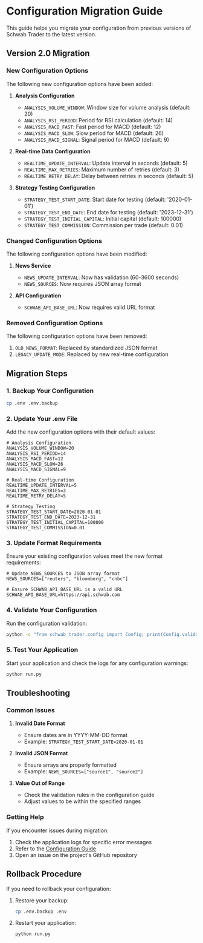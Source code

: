 # Configuration Migration Guide

This guide helps you migrate your configuration from previous versions of Schwab Trader to the latest version.

## Version 2.0 Migration

### New Configuration Options

The following new configuration options have been added:

1. **Analysis Configuration**
   - `ANALYSIS_VOLUME_WINDOW`: Window size for volume analysis (default: 20)
   - `ANALYSIS_RSI_PERIOD`: Period for RSI calculation (default: 14)
   - `ANALYSIS_MACD_FAST`: Fast period for MACD (default: 12)
   - `ANALYSIS_MACD_SLOW`: Slow period for MACD (default: 26)
   - `ANALYSIS_MACD_SIGNAL`: Signal period for MACD (default: 9)

2. **Real-time Data Configuration**
   - `REALTIME_UPDATE_INTERVAL`: Update interval in seconds (default: 5)
   - `REALTIME_MAX_RETRIES`: Maximum number of retries (default: 3)
   - `REALTIME_RETRY_DELAY`: Delay between retries in seconds (default: 5)

3. **Strategy Testing Configuration**
   - `STRATEGY_TEST_START_DATE`: Start date for testing (default: '2020-01-01')
   - `STRATEGY_TEST_END_DATE`: End date for testing (default: '2023-12-31')
   - `STRATEGY_TEST_INITIAL_CAPITAL`: Initial capital (default: 100000)
   - `STRATEGY_TEST_COMMISSION`: Commission per trade (default: 0.01)

### Changed Configuration Options

The following configuration options have been modified:

1. **News Service**
   - `NEWS_UPDATE_INTERVAL`: Now has validation (60-3600 seconds)
   - `NEWS_SOURCES`: Now requires JSON array format

2. **API Configuration**
   - `SCHWAB_API_BASE_URL`: Now requires valid URL format

### Removed Configuration Options

The following configuration options have been removed:

1. `OLD_NEWS_FORMAT`: Replaced by standardized JSON format
2. `LEGACY_UPDATE_MODE`: Replaced by new real-time configuration

## Migration Steps

### 1. Backup Your Configuration

```bash
cp .env .env.backup
```

### 2. Update Your .env File

Add the new configuration options with their default values:

```env
# Analysis Configuration
ANALYSIS_VOLUME_WINDOW=20
ANALYSIS_RSI_PERIOD=14
ANALYSIS_MACD_FAST=12
ANALYSIS_MACD_SLOW=26
ANALYSIS_MACD_SIGNAL=9

# Real-time Configuration
REALTIME_UPDATE_INTERVAL=5
REALTIME_MAX_RETRIES=3
REALTIME_RETRY_DELAY=5

# Strategy Testing
STRATEGY_TEST_START_DATE=2020-01-01
STRATEGY_TEST_END_DATE=2023-12-31
STRATEGY_TEST_INITIAL_CAPITAL=100000
STRATEGY_TEST_COMMISSION=0.01
```

### 3. Update Format Requirements

Ensure your existing configuration values meet the new format requirements:

```env
# Update NEWS_SOURCES to JSON array format
NEWS_SOURCES=["reuters", "bloomberg", "cnbc"]

# Ensure SCHWAB_API_BASE_URL is a valid URL
SCHWAB_API_BASE_URL=https://api.schwab.com
```

### 4. Validate Your Configuration

Run the configuration validation:

```bash
python -c "from schwab_trader.config import Config; print(Config.validate_config())"
```

### 5. Test Your Application

Start your application and check the logs for any configuration warnings:

```bash
python run.py
```

## Troubleshooting

### Common Issues

1. **Invalid Date Format**
   - Ensure dates are in YYYY-MM-DD format
   - Example: `STRATEGY_TEST_START_DATE=2020-01-01`

2. **Invalid JSON Format**
   - Ensure arrays are properly formatted
   - Example: `NEWS_SOURCES=["source1", "source2"]`

3. **Value Out of Range**
   - Check the validation rules in the configuration guide
   - Adjust values to be within the specified ranges

### Getting Help

If you encounter issues during migration:

1. Check the application logs for specific error messages
2. Refer to the [Configuration Guide](configuration.md)
3. Open an issue on the project's GitHub repository

## Rollback Procedure

If you need to rollback your configuration:

1. Restore your backup:
   ```bash
   cp .env.backup .env
   ```

2. Restart your application:
   ```bash
   python run.py
   ``` 